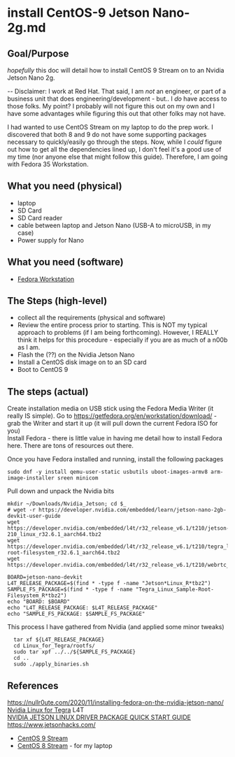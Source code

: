 # install CentOS-9 Jetson Nano-2g.md

## Goal/Purpose
*hopefully* this doc will detail how to install CentOS 9 Stream on to an Nvidia Jetson Nano 2g.

-- Disclaimer:  I work at Red Hat.  That said, I am *not* an engineer, or part of a business unit that does engineering/development - but.. I *do* have access to those folks.  My point?  I probably will not figure this out on my own and I have some advantages while figuring this out that other folks may not have.

I had wanted to use CentOS Stream on my laptop to do the prep work.  I discovered that both 8 and 9 do not have some supporting packages necessary to quickly/easily go through the steps.  Now, while I *could* figure out how to get all the dependencies lined up, I don't feel it's a good use of my time (nor anyone else that might follow this guide).  Therefore, I am going with Fedora 35 Workstation.

## What you need (physical)
* laptop  
* SD Card
* SD Card reader
* cable between laptop and Jetson Nano (USB-A to microUSB, in my case)
* Power supply for Nano 

## What you need (software)
* [Fedora Workstation](https://getfedora.org/en/workstation/download/)

## The Steps (high-level)

* collect all the requirements (physical and software)  
* Review the entire process prior to starting.  This is NOT my typical approach to problems (if I am being forthcoming).  However, I REALLY think it helps for this procedure - especially if you are as much of a n00b as I am.  
* Flash the (??) on the Nvidia Jetson Nano   
* Install a CentOS disk image on to an SD card  
* Boot to CentOS 9

## The steps (actual)
Create installation media on USB stick using the Fedora Media Writer (it really IS simple).  Go to https://getfedora.org/en/workstation/download/ - grab the Writer and start it up (it will pull down the current Fedora ISO for you)   
Install Fedora - there is little value in having me detail how to install Fedora here.  There are tons of resources out there.  

Once you have Fedora installed and running, install the following packages
```
sudo dnf -y install qemu-user-static usbutils uboot-images-armv8 arm-image-installer sreen minicom
```

Pull down and unpack the Nvidia bits
```
mkdir ~/Downloads/Nvidia_Jetson; cd $_
# wget -r https://developer.nvidia.com/embedded/learn/jetson-nano-2gb-devkit-user-guide
wget https://developer.nvidia.com/embedded/l4t/r32_release_v6.1/t210/jetson-210_linux_r32.6.1_aarch64.tbz2
wget https://developer.nvidia.com/embedded/l4t/r32_release_v6.1/t210/tegra_linux_sample-root-filesystem_r32.6.1_aarch64.tbz2
wget https://developer.nvidia.com/embedded/l4t/r32_release_v6.1/t210/webrtc_r32.6.1_aarch64.tbz2

BOARD=jetson-nano-devkit
L4T_RELEASE_PACKAGE=$(find * -type f -name "Jetson*Linux_R*tbz2")
SAMPLE_FS_PACKAGE=$(find * -type f -name "Tegra_Linux_Sample-Root-Filesystem_R*tbz2")
echo "BOARD: $BOARD"
echo "L4T_RELEASE_PACKAGE: $L4T_RELEASE_PACKAGE"
echo "SAMPLE_FS_PACKAGE: $SAMPLE_FS_PACKAGE"
```

This process I have gathered from Nvidia (and applied some minor tweaks)
```
  tar xf ${L4T_RELEASE_PACKAGE}
  cd Linux_for_Tegra/rootfs/
  sudo tar xpf ../../${SAMPLE_FS_PACKAGE}
  cd ..
  sudo ./apply_binaries.sh
```


 
## References
https://nullr0ute.com/2020/11/installing-fedora-on-the-nvidia-jetson-nano/  
[Nvidia Linux for Tegra](https://developer.nvidia.com/embedded/linux-tegra) L4T  
[NVIDIA JETSON LINUX DRIVER PACKAGE QUICK START GUIDE](https://developer.download.nvidia.com/embedded/L4T/r32_Release_v4.4/r32_Release_v4.4-GMC3/T210/l4t_quick_start_guide.txt)  
https://www.jetsonhacks.com/

* [CentOS 9 Stream](https://centos.org/)  
* [CentOS 8 Stream](https://centos.org/) - for my laptop
